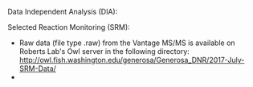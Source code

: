 Data Independent Analysis (DIA): 



Selected Reaction Monitoring (SRM): 
  * Raw data (file type .raw) from the Vantage MS/MS is available on Roberts Lab's Owl server in the following directory: http://owl.fish.washington.edu/generosa/Generosa_DNR/2017-July-SRM-Data/
  * 



